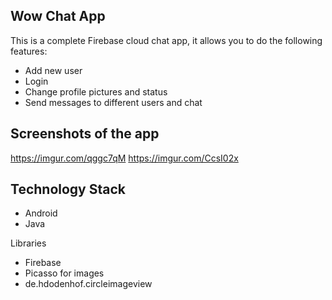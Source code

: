 ## Wow Chat App

This is a complete Firebase cloud chat app, it allows you to do the following features:

- Add new user
- Login
- Change profile pictures and status
- Send messages to different users and chat


## Screenshots of the app

https://imgur.com/qggc7qM
https://imgur.com/CcsI02x



## Technology Stack

* Android
* Java

Libraries

* Firebase
* Picasso for images
* de.hdodenhof.circleimageview
 

